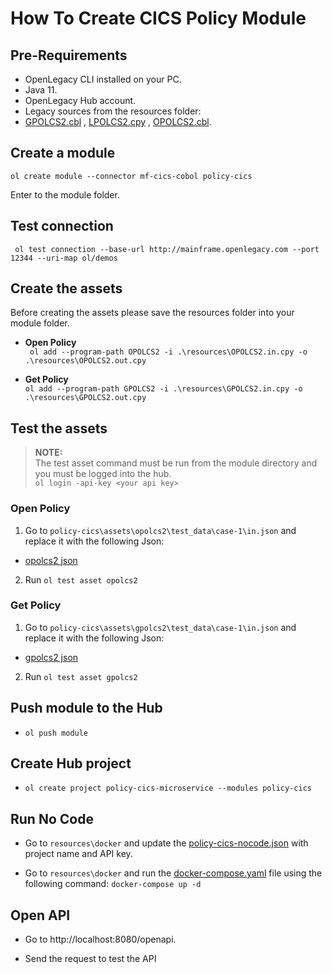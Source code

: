 # How To Create CICS Policy Module

## Pre-Requirements

- OpenLegacy CLI installed on your PC.
- Java 11.
- OpenLegacy Hub account.
- Legacy sources from the resources folder:  
- [GPOLCS2.cbl](./resources/GPOLCS2.cbl) , [LPOLCS2.cpy](./resources/LPOLCS2.cpy) , [OPOLCS2.cbl](./resources/OPOLCS2.cbl).


## Create a module

`ol create module --connector mf-cics-cobol policy-cics`

Enter to the module folder.

## Test connection

` ol test connection --base-url http://mainframe.openlegacy.com --port 12344 --uri-map ol/demos`

## Create the assets

Before creating the assets please save the resources folder into your module folder.

- **Open Policy**  
  ` ol add --program-path OPOLCS2 -i .\resources\OPOLCS2.in.cpy -o .\resources\OPOLCS2.out.cpy`

- **Get Policy**  
  `ol add --program-path GPOLCS2 -i .\resources\GPOLCS2.in.cpy -o .\resources\GPOLCS2.out.cpy`


## Test the assets

> **NOTE:**  
> The test asset command must be run from the module directory and you must be logged into the hub.  
> `ol login -api-key <your api key>`


### Open Policy

1.  Go to `policy-cics\assets\opolcs2\test_data\case-1\in.json` and replace it with the following Json:

- [opolcs2 json](https://github.com/openlegacy/openlegacy-public-hub-demos/blob/master/mainframe-cics/insurance/resources/test-json/opolcs2.json)

2.  Run `ol test asset opolcs2`

### Get Policy

1.  Go to `policy-cics\assets\gpolcs2\test_data\case-1\in.json` and replace it with the following Json:

- [gpolcs2 json](https://github.com/openlegacy/openlegacy-public-hub-demos/blob/master/mainframe-cics/insurance/resources/test-json/gpolcs2.json)

2.  Run `ol test asset gpolcs2`

## Push module to the Hub

- `ol push module`

## Create Hub project

- `ol create project policy-cics-microservice --modules policy-cics`

## Run No Code

- Go to `resources\docker` and update the [policy-cics-nocode.json](./resources/docker/policy-cics-nocode.json) with project name and API key.

- Go to `resources\docker` and run the [docker-compose.yaml](./resources/docker/docker-compose.yml) file using the following command: `docker-compose up -d`

## Open API

- Go to http://localhost:8080/openapi.

- Send the request to test the API
